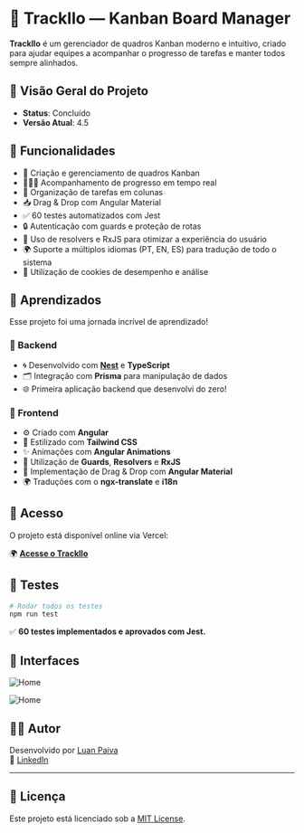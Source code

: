 # 🧩 Trackllo — Kanban Board Manager

**Trackllo** é um gerenciador de quadros Kanban moderno e intuitivo, criado para ajudar equipes a acompanhar o progresso de tarefas e manter todos sempre alinhados.

## 🤖 Visão Geral do Projeto

- **Status**: Concluído
- **Versão Atual**: 4.5

## 🚀 Funcionalidades

- 📌 Criação e gerenciamento de quadros Kanban
- 🧑‍🤝‍🧑 Acompanhamento de progresso em tempo real
- 📂 Organização de tarefas em colunas
- 📥 Drag & Drop com Angular Material
- ✅ 60 testes automatizados com Jest
- 🔒 Autenticação com guards e proteção de rotas
- 📡 Uso de resolvers e RxJS para otimizar a experiência do usuário
- 🌍 Suporte a múltiplos idiomas (PT, EN, ES) para tradução de todo o sistema
- 🍪 Utilização de cookies de desempenho e análise

## 🧠 Aprendizados

Esse projeto foi uma jornada incrível de aprendizado!

### 🔧 Backend

- 🌀 Desenvolvido com [**Nest**](https://nestjs.com/) e **TypeScript**
- 🗂️ Integração com **Prisma** para manipulação de dados
- 🌐 Primeira aplicação backend que desenvolvi do zero!

### 🎨 Frontend

- ⚙️ Criado com **Angular**
- 💨 Estilizado com **Tailwind CSS**
- ✨ Animações com **Angular Animations**
- 🎯 Utilização de **Guards**, **Resolvers** e **RxJS**
- 🧲 Implementação de Drag & Drop com **Angular Material**
- 🌍 Traduções com o **ngx-translate** e **i18n**

## 🔗 Acesso

O projeto está disponível online via Vercel:

🌍 [**Acesse o Trackllo**](https://trackllo.vercel.app)

## 🧪 Testes

```bash
# Rodar todos os testes
npm run test
```

✅ **60 testes implementados e aprovados com Jest.**


## 🌌 Interfaces
![Home](https://ik.imagekit.io/p0mm3nebo/trackllo/Facebook%20cover%20-%204.jpg?updatedAt=1746790954118)

![Home](https://ik.imagekit.io/p0mm3nebo/trackllo/Facebook%20cover%20-%203.jpg?updatedAt=1746790954172)
## 👨‍💻 Autor

Desenvolvido por [Luan Paiva](mailto:devLuanpaiva@gmail.com)  
📎 [LinkedIn](https://www.linkedin.com/in/devluanpaiva/)

<hr/>

## 📄 Licença

Este projeto está licenciado sob a [MIT License](LICENSE).
